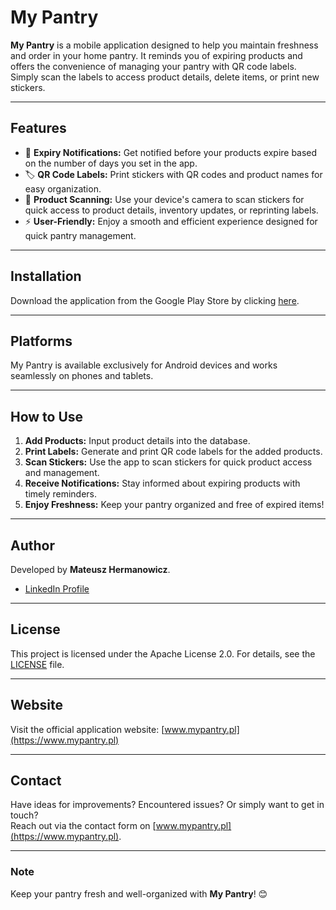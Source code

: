 # My Pantry

**My Pantry** is a mobile application designed to help you maintain freshness and order in your home pantry. It reminds you of expiring products and offers the convenience of managing your pantry with QR code labels. Simply scan the labels to access product details, delete items, or print new stickers.

---

## Features

- 📅 **Expiry Notifications:** Get notified before your products expire based on the number of days you set in the app.  
- 🏷️ **QR Code Labels:** Print stickers with QR codes and product names for easy organization.  
- 📱 **Product Scanning:** Use your device's camera to scan stickers for quick access to product details, inventory updates, or reprinting labels.  
- ⚡ **User-Friendly:** Enjoy a smooth and efficient experience designed for quick pantry management.  

---

## Installation

Download the application from the Google Play Store by clicking [here](https://play.google.com/store/apps/details?id=com.hermanowicz.pantry).

---

## Platforms

My Pantry is available exclusively for Android devices and works seamlessly on phones and tablets.

---

## How to Use

1. **Add Products:** Input product details into the database.  
2. **Print Labels:** Generate and print QR code labels for the added products.  
3. **Scan Stickers:** Use the app to scan stickers for quick product access and management.  
4. **Receive Notifications:** Stay informed about expiring products with timely reminders.  
5. **Enjoy Freshness:** Keep your pantry organized and free of expired items!  

---

## Author

Developed by **Mateusz Hermanowicz**.  
- [LinkedIn Profile](https://www.linkedin.com/in/mateusz-hermanowicz-579064182/)

---

## License

This project is licensed under the Apache License 2.0. For details, see the [LICENSE](LICENSE) file.

---

## Website

Visit the official application website: [www.mypantry.pl](https://www.mypantry.pl)

---

## Contact

Have ideas for improvements? Encountered issues? Or simply want to get in touch?  
Reach out via the contact form on [www.mypantry.pl](https://www.mypantry.pl).

---

### Note

Keep your pantry fresh and well-organized with **My Pantry**! 😊
